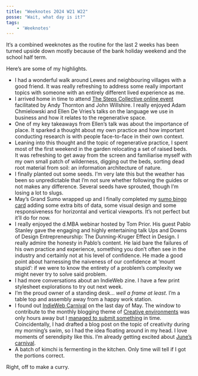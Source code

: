```yaml
---
title: "Weeknotes 2024 W21 W22"
posse: "Wait, what day is it?"
tags:
    - 'Weeknotes'
---
```


It‘s a combined weeknotes as the routine for the last 2 weeks has been turned upside down mostly because of the bank holiday weekend and the school half term.

Here’s are some of my highlights.

- I had a wonderful walk around Lewes and neighbouring villages with a good friend. It was really refreshing to address some really important topics with someone with an entirely different lived experience as me.
- I arrived home in time to attend [The Steps Collective online event](https://www.youtube.com/watch?v=vRq5yuk2bl0&list=PL-l5dT1kowaUHrdihtdVipmvM3-o9V8sr&index=5) facilitated by Andy Thornton and John Willshire. I really enjoyed Adam Chmielowski and ​Ellen De Vries’s talks on the language we use in business and how it relates to the regenerative space.
- One of my key takeaways from Ellen’s talk was about the importance of place. It sparked a thought about my own practice and how important conducting research is with people face-to-face in their own context.
- Leaning into this thought and the topic of regenerative practice, I spent most of the first weekend in the garden relocating a set of raised beds. It was refreshing to get away from the screen and familiarise myself with my own small patch of wilderness, digging out the beds, sorting dead root material from soil: an information architecture of nature.
- I finally planted out some seeds. I’m very late this but the weather has been so unpredictable that I’m not sure whether following the guides or not makes any difference. Several seeds have sprouted, though I’m losing a lot to slugs.
- May’s Grand Sumo wrapped up and I finally completed my [sumo bingo card](/making/sumo-bingo-cards-2024/#may) adding some extra bits of data, some visual design and some responsiveness for horizontal and vertical viewports. It’s not perfect but it’ll do for now.
- I really enjoyed the d.MBA webinar hosted by Tom Prior. His guest Pablo Stanley gave the engaging and highly entertaining talk Ups and Downs of Design Entrepreneurship: The Dunning-Kruger Effect in Design. I really admire the honesty in Pablo’s content. He laid bare the failures of his own practice and experience, something you don’t often see in the industry and certainly not at his level of confidence. He made a good point about harnessing the naiveness of our confidence at ‘mount stupid’: if we were to know the entirety of a problem’s complexity we might never try to solve said problem.
- I had more conversations about an IndieWeb zine. I have a few print stylesheet explorations to try out next week.
- I’m the proud owner of a standing desk… *well a frame at least*. I’m a table top and assembly away from a happy work station.
- I found out [IndieWeb Carnival](https://indieweb.org/indieweb-carnival) on the last day of May. The window to contribute to the monthly blogging theme of [Creative environments](https://hamatti.org/posts/indieweb-carnival-may-round-up-post-creative-environments/) was only hours away but I [managed to submit something](/writing/2024/05/movement-and-flow/) in time. Coincidentally, I had drafted a blog post on the topic of creativity during my morning’s swim, so I had the idea floating around in my head. I love moments of serendipity like this. I’m already getting excited about [June’s carnival](https://andrei.xyz/post/indieweb-carnival-june-2024-diy-something-from-nothing/).
- A batch of kimchi is fermenting in the kitchen. Only time will tell if I got the portions correct.

Right, off to make a curry.